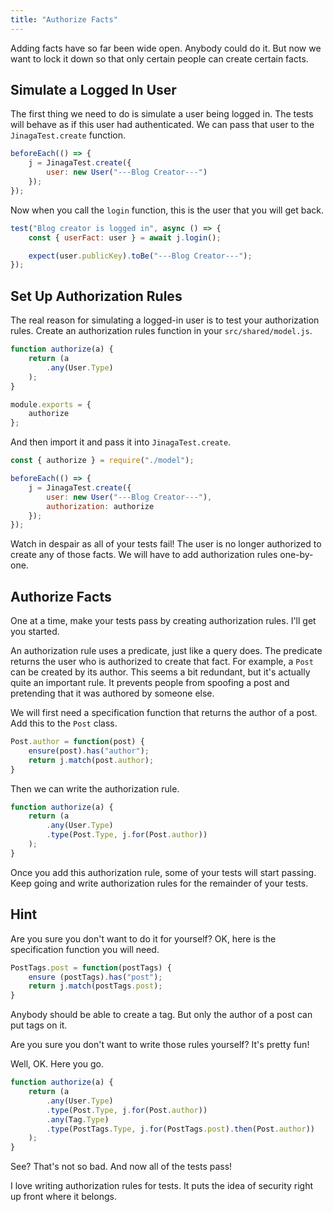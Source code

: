 ```yaml
---
title: "Authorize Facts"
---
```


Adding facts have so far been wide open.
Anybody could do it.
But now we want to lock it down so that only certain people can create certain facts.

## Simulate a Logged In User

The first thing we need to do is simulate a user being logged in.
The tests will behave as if this user had authenticated.
We can pass that user to the `JinagaTest.create` function.

```javascript
beforeEach(() => {
    j = JinagaTest.create({
        user: new User("---Blog Creator---")
    });
});
```

Now when you call the `login` function, this is the user that you will get back.

```javascript
test("Blog creator is logged in", async () => {
    const { userFact: user } = await j.login();

    expect(user.publicKey).toBe("---Blog Creator---");
});
```

## Set Up Authorization Rules

The real reason for simulating a logged-in user is to test your authorization rules.
Create an authorization rules function in your `src/shared/model.js`.

```javascript
function authorize(a) {
    return (a
        .any(User.Type)
    );
}

module.exports = {
    authorize
};
```

And then import it and pass it into `JinagaTest.create`.

```javascript
const { authorize } = require("./model");

beforeEach(() => {
    j = JinagaTest.create({
        user: new User("---Blog Creator---"),
        authorization: authorize
    });
});
```

Watch in despair as all of your tests fail!
The user is no longer authorized to create any of those facts.
We will have to add authorization rules one-by-one.

## Authorize Facts

One at a time, make your tests pass by creating authorization rules.
I'll get you started.

An authorization rule uses a predicate, just like a query does.
The predicate returns the user who is authorized to create that fact.
For example, a `Post` can be created by its author.
This seems a bit redundant, but it's actually quite an important rule.
It prevents people from spoofing a post and pretending that it was authored by someone else.

We will first need a specification function that returns the author of a post.
Add this to the `Post` class.

```javascript
Post.author = function(post) {
    ensure(post).has("author");
    return j.match(post.author);
}
```

Then we can write the authorization rule.

```javascript
function authorize(a) {
    return (a
        .any(User.Type)
        .type(Post.Type, j.for(Post.author))
    );
}
```

Once you add this authorization rule, some of your tests will start passing.
Keep going and write authorization rules for the remainder of your tests.

## Hint

Are you sure you don't want to do it for yourself?
OK, here is the specification function you will need.

```javascript
PostTags.post = function(postTags) {
    ensure (postTags).has("post");
    return j.match(postTags.post);
}
```

Anybody should be able to create a tag.
But only the author of a post can put tags on it.

Are you sure you don't want to write those rules yourself?
It's pretty fun!

Well, OK.
Here you go.

```javascript
function authorize(a) {
    return (a
        .any(User.Type)
        .type(Post.Type, j.for(Post.author))
        .any(Tag.Type)
        .type(PostTags.Type, j.for(PostTags.post).then(Post.author))
    );
}
```

See?
That's not so bad.
And now all of the tests pass!

I love writing authorization rules for tests.
It puts the idea of security right up front where it belongs.